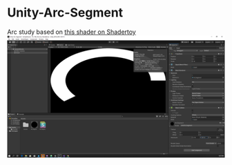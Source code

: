 # Unity-Arc-Segment

Arc study based on [this shader on Shadertoy](https://www.shadertoy.com/view/XtBXzD)
![Screenshot](ArcSegment.png)